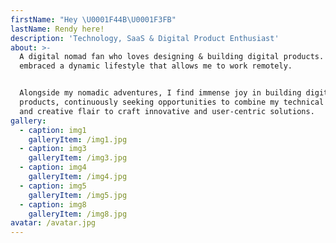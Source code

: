 ```yaml
---
firstName: "Hey \U0001F44B\U0001F3FB"
lastName: Rendy here!
description: 'Technology, SaaS & Digital Product Enthusiast'
about: >-
  A digital nomad fan who loves designing & building digital products. I have
  embraced a dynamic lifestyle that allows me to work remotely.


  Alongside my nomadic adventures, I find immense joy in building digital
  products, continuously seeking opportunities to combine my technical expertise
  and creative flair to craft innovative and user-centric solutions.
gallery:
  - caption: img1
    galleryItem: /img1.jpg
  - caption: img3
    galleryItem: /img3.jpg
  - caption: img4
    galleryItem: /img4.jpg
  - caption: img5
    galleryItem: /img5.jpg
  - caption: img8
    galleryItem: /img8.jpg
avatar: /avatar.jpg
---
```






























